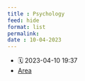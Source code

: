 ```yaml
---
title : Psychology
feed: hide
format: list
permalink: 
date : 10-04-2023
---
```


- 🗓  2023-04-10 19:37
- [Area](_notes/Public/Area.md)
